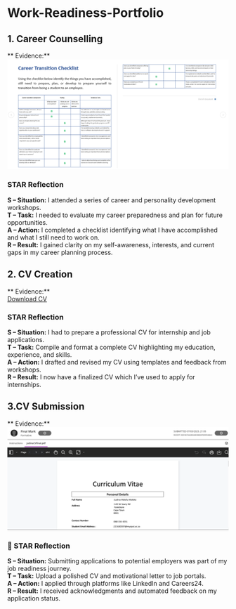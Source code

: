 # Work-Readiness-Portfolio

## 1. Career Counselling
** Evidence:** 
![Career Counselling](carrerCounseling.png)

###  STAR Reflection  
**S – Situation:** I attended a series of career and personality development workshops.  
**T – Task:** I needed to evaluate my career preparedness and plan for future opportunities.  
**A – Action:** I completed a checklist identifying what I have accomplished and what I still need to work on.  
**R – Result:** I gained clarity on my self-awareness, interests, and current gaps in my career planning process.

## 2. CV Creation
** Evidence:**  
[Download CV](FinalCV.pdf)

 ###  STAR Reflection  
**S – Situation:** I had to prepare a professional CV for internship and job applications.  
**T – Task:** Compile and format a complete CV highlighting my education, experience, and skills.  
**A – Action:** I drafted and revised my CV using templates and feedback from workshops.  
**R – Result:** I now have a finalized CV which I’ve used to apply for internships.
## 3.CV Submission
** Evidence:**  
![CV Submission](cvSubmission.png)

### 🌟 STAR Reflection  
**S – Situation:** Submitting applications to potential employers was part of my job readiness journey.  
**T – Task:** Upload a polished CV and motivational letter to job portals.  
**A – Action:** I applied through platforms like LinkedIn and Careers24.  
**R – Result:** I received acknowledgments and automated feedback on my application status.


